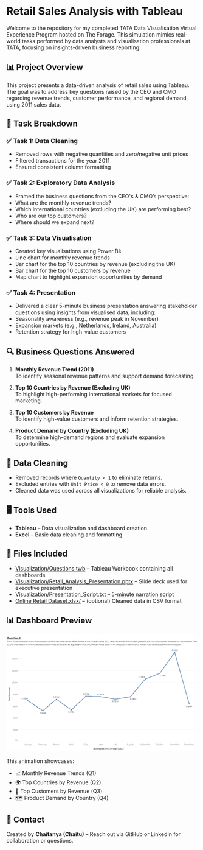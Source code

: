 # Retail Sales Analysis with Tableau
Welcome to the repository for my completed TATA Data Visualisation Virtual Experience Program hosted on The Forage. This simulation mimics real-world tasks performed by data analysts and visualisation professionals at TATA, focusing on insights-driven business reporting.
## 📊 Project Overview
This project presents a data-driven analysis of retail sales using Tableau. The goal was to address key questions raised by the CEO and CMO regarding revenue trends, customer performance, and regional demand, using 2011 sales data.

## 📌 Task Breakdown

 ### ✅ Task 1: Data Cleaning
- Removed rows with negative quantities and zero/negative unit prices
- Filtered transactions for the year 2011
- Ensured consistent column formatting

### ✅ Task 2: Exploratory Data Analysis
- Framed the business questions from the CEO's & CMO’s perspective:
- What are the monthly revenue trends?
- Which international countries (excluding the UK) are performing best?
- Who are our top customers?
- Where should we expand next?

### ✅ Task 3: Data Visualisation
- Created key visualisations using Power BI:
- Line chart for monthly revenue trends
- Bar chart for the top 10 countries by revenue (excluding the UK)
- Bar chart for the top 10 customers by revenue
- Map chart to highlight expansion opportunities by demand

### ✅ Task 4: Presentation
- Delivered a clear 5-minute business presentation answering stakeholder questions using insights from visualised data, including:
- Seasonality awareness (e.g., revenue peak in November)
- Expansion markets (e.g., Netherlands, Ireland, Australia)
- Retention strategy for high-value customers

## 🔍 Business Questions Answered

1. **Monthly Revenue Trend (2011)**  
   To identify seasonal revenue patterns and support demand forecasting.

2. **Top 10 Countries by Revenue (Excluding UK)**  
   To highlight high-performing international markets for focused marketing.

3. **Top 10 Customers by Revenue**  
   To identify high-value customers and inform retention strategies.

4. **Product Demand by Country (Excluding UK)**  
   To determine high-demand regions and evaluate expansion opportunities.

## 🧼 Data Cleaning
- Removed records where `Quantity < 1` to eliminate returns.
- Excluded entries with `Unit Price < 0` to remove data errors.
- Cleaned data was used across all visualizations for reliable analysis.

## 🖥️ Tools Used
- **Tableau** – Data visualization and dashboard creation
- **Excel** – Basic data cleaning and formatting

## 📁 Files Included
- [Visualization/Questions.twb]() – Tableau Workbook containing all dashboards
- [Visualization/Retail_Analysis_Presentation.pptx]() – Slide deck used for executive presentation
- [Visualization/Presentation_Script.txt]() – 5-minute narration script
- [Online Retail Dataset.xlsx/]() – (optional) Cleaned data in CSV format

## 📊 Dashboard Preview

![Retail Dashboard GIF](Tableau_Visuals_Animated.gif)

This animation showcases:
- 📈 Monthly Revenue Trends (Q1)
- 🌍 Top Countries by Revenue (Q2)
- 👤 Top Customers by Revenue (Q3)
- 🗺️ Product Demand by Country (Q4)


## 🤝 Contact
Created by **Chaitanya (Chaitu)** – Reach out via GitHub or LinkedIn for collaboration or questions.
